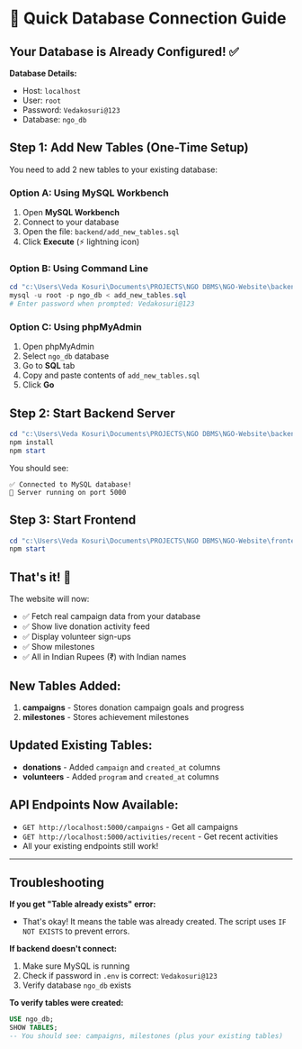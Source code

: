# 🚀 Quick Database Connection Guide

## Your Database is Already Configured! ✅

**Database Details:**
- Host: `localhost`
- User: `root`
- Password: `Vedakosuri@123`
- Database: `ngo_db`

## Step 1: Add New Tables (One-Time Setup)

You need to add 2 new tables to your existing database:

### Option A: Using MySQL Workbench
1. Open **MySQL Workbench**
2. Connect to your database
3. Open the file: `backend/add_new_tables.sql`
4. Click **Execute** (⚡ lightning icon)

### Option B: Using Command Line
```powershell
cd "c:\Users\Veda Kosuri\Documents\PROJECTS\NGO DBMS\NGO-Website\backend"
mysql -u root -p ngo_db < add_new_tables.sql
# Enter password when prompted: Vedakosuri@123
```

### Option C: Using phpMyAdmin
1. Open phpMyAdmin
2. Select `ngo_db` database
3. Go to **SQL** tab
4. Copy and paste contents of `add_new_tables.sql`
5. Click **Go**

## Step 2: Start Backend Server

```powershell
cd "c:\Users\Veda Kosuri\Documents\PROJECTS\NGO DBMS\NGO-Website\backend"
npm install
npm start
```

You should see:
```
✅ Connected to MySQL database!
🚀 Server running on port 5000
```

## Step 3: Start Frontend

```powershell
cd "c:\Users\Veda Kosuri\Documents\PROJECTS\NGO DBMS\NGO-Website\frontend\frontend"
npm start
```

## That's it! 🎉

The website will now:
- ✅ Fetch real campaign data from your database
- ✅ Show live donation activity feed
- ✅ Display volunteer sign-ups
- ✅ Show milestones
- ✅ All in Indian Rupees (₹) with Indian names

## New Tables Added:
1. **campaigns** - Stores donation campaign goals and progress
2. **milestones** - Stores achievement milestones

## Updated Existing Tables:
- **donations** - Added `campaign` and `created_at` columns
- **volunteers** - Added `program` and `created_at` columns

## API Endpoints Now Available:
- `GET http://localhost:5000/campaigns` - Get all campaigns
- `GET http://localhost:5000/activities/recent` - Get recent activities
- All your existing endpoints still work!

---

## Troubleshooting

**If you get "Table already exists" error:**
- That's okay! It means the table was already created. The script uses `IF NOT EXISTS` to prevent errors.

**If backend doesn't connect:**
1. Make sure MySQL is running
2. Check if password in `.env` is correct: `Vedakosuri@123`
3. Verify database `ngo_db` exists

**To verify tables were created:**
```sql
USE ngo_db;
SHOW TABLES;
-- You should see: campaigns, milestones (plus your existing tables)
```
